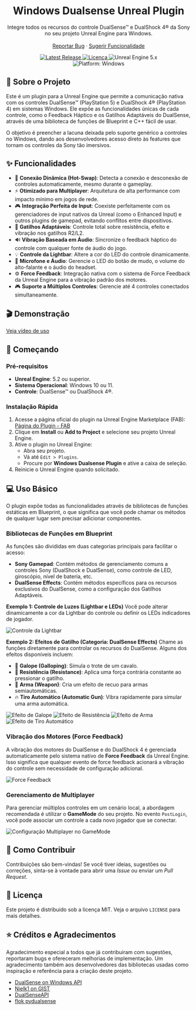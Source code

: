 <h1 align="center">Windows Dualsense Unreal Plugin</h1>

<p align="center">
Integre todos os recursos do controle DualSense™ e DualShock 4® da Sony no seu projeto Unreal Engine para Windows.
<br />
<br />
<a href="https://github.com/rafaelvaloto/WindowsDualsenseUnreal/issues">Reportar Bug</a>
·
<a href="https://github.com/rafaelvaloto/WindowsDualsenseUnreal/issues">Sugerir Funcionalidade</a>
</p>

<p align="center">
<a href="https://github.com/rafaelvaloto/WindowsDualsenseUnreal/releases">
<img src="https://img.shields.io/github/v/release/rafaelvaloto/WindowsDualsenseUnreal?style=for-the-badge&logo=github" alt="Latest Release">
</a>
<a href="https://github.com/rafaelvaloto/WindowsDualsenseUnreal/blob/main/LICENSE">
<img src="https://img.shields.io/github/license/rafaelvaloto/WindowsDualsenseUnreal?style=for-the-badge" alt="Licença">
</a>
<img src="https://img.shields.io/badge/Unreal%20Engine-5.2+-blue?style=for-the-badge&logo=unrealengine" alt="Unreal Engine 5.x"><br/>
<img src="https://img.shields.io/badge/Platform-Windows-blue?style=for-the-badge&logo=windows" alt="Platform: Windows">
</p>

## 📖 Sobre o Projeto

Este é um plugin para a Unreal Engine que permite a comunicação nativa com os controles DualSense™ (PlayStation 5) e DualShock 4® (PlayStation 4) em sistemas Windows. Ele expõe as funcionalidades únicas de cada controle, como o Feedback Háptico e os Gatilhos Adaptáveis do DualSense, através de uma biblioteca de funções de Blueprint e C++ fácil de usar.

O objetivo é preencher a lacuna deixada pelo suporte genérico a controles no Windows, dando aos desenvolvedores acesso direto às features que tornam os controles da Sony tão imersivos.

## ✨ Funcionalidades

* 🔌 **Conexão Dinâmica (Hot-Swap)**: Detecta a conexão e desconexão de controles automaticamente, mesmo durante o gameplay.
* ⚡ **Otimizado para Multiplayer**: Arquitetura de alta performance com impacto mínimo em jogos de rede.
* 🎮 **Integração Perfeita de Input**: Coexiste perfeitamente com os gerenciadores de input nativos da Unreal (como o Enhanced Input) e outros plugins de gamepad, evitando conflitos entre dispositivos.
* 🎯 **Gatilhos Adaptáveis**: Controle total sobre resistência, efeito e vibração nos gatilhos R2/L2.
* 🔊 **Vibração Baseada em Áudio**: Sincronize o feedback háptico do controle com qualquer fonte de áudio do jogo.
* 💡 **Controle da Lightbar**: Altere a cor do LED do controle dinamicamente.
* 🎤 **Microfone e Áudio**: Gerencie o LED do botão de mudo, o volume do alto-falante e o áudio do headset.
* ⚙️ **Force Feedback**: Integração nativa com o sistema de Force Feedback da Unreal Engine para a vibração padrão dos motores.
* 🎮 **Suporte a Múltiplos Controles**: Gerencie até 4 controles conectados simultaneamente.

## 🎬 Demonstração

[Veja vídeo de uso](https://www.youtube.com/watch?v=GrCa5s6acmo)

## 🚀 Começando

### Pré-requisitos
* **Unreal Engine**: 5.2 ou superior.
* **Sistema Operacional**: Windows 10 ou 11.
* **Controle**: DualSense™ ou DualShock 4®.

### Instalação Rápida
1.  Acesse a página oficial do plugin na Unreal Engine Marketplace (FAB): [Página do Plugin - FAB](https://www.fab.com/listings/e77a8f1d-8bbe-4673-a5ae-7f222c8c0960)
2.  Clique em **Install** ou **Add to Project** e selecione seu projeto Unreal Engine.
3.  Ative o plugin no Unreal Engine:
    * Abra seu projeto.
    * Vá até `Edit > Plugins`.
    * Procure por **Windows Dualsense Plugin** e ative a caixa de seleção.
4.  Reinicie o Unreal Engine quando solicitado.

## 💻 Uso Básico

O plugin expõe todas as funcionalidades através de bibliotecas de funções estáticas em Blueprint, o que significa que você pode chamar os métodos de qualquer lugar sem precisar adicionar componentes.

### Bibliotecas de Funções em Blueprint
As funções são divididas em duas categorias principais para facilitar o acesso:

* **Sony Gamepad**: Contém métodos de gerenciamento comuns a controles Sony (DualShock e DualSense), como controle de LED, giroscópio, nível de bateria, etc.
* **DualSense Effects**: Contém métodos específicos para os recursos exclusivos do DualSense, como a configuração dos Gatilhos Adaptáveis.

**Exemplo 1: Controle de Luzes (Lightbar e LEDs)**
Você pode alterar dinamicamente a cor da Lightbar do controle ou definir os LEDs indicadores de jogador.

![Controle da Lightbar](Images/Lightbar.png)

**Exemplo 2: Efeitos de Gatilho (Categoria: DualSense Effects)**
Chame as funções diretamente para controlar os recursos do DualSense. Alguns dos efeitos disponíveis incluem:

* 🐎 **Galope (Galloping)**: Simula o trote de um cavalo.
* 💪 **Resistência (Resistance)**: Aplica uma força contrária constante ao pressionar o gatilho.
* 🔫 **Arma (Weapon)**: Cria um efeito de recuo para armas semiautomáticas.
* 🔥 **Tiro Automático (Automatic Gun)**: Vibra rapidamente para simular uma arma automática.

![Efeito de Galope](Images/Galloping.png)
![Efeito de Resistência](Images/Resistance.png)
![Efeito de Arma](Images/Weapon.png)
![Efeito de Tiro Automático](Images/AutomaticGun.png)

### Vibração dos Motores (Force Feedback)
A vibração dos motores do DualSense e do DualShock 4 é gerenciada automaticamente pelo sistema nativo de **Force Feedback** da Unreal Engine. Isso significa que qualquer evento de force feedback acionará a vibração do controle sem necessidade de configuração adicional.

![Force Feedback](Images/VibrationFF.png)

### Gerenciamento de Multiplayer
Para gerenciar múltiplos controles em um cenário local, a abordagem recomendada é utilizar o **GameMode** do seu projeto. No evento `PostLogin`, você pode associar um controle a cada novo jogador que se conectar.

![Configuração Multiplayer no GameMode](Images/Multiplayer.png)

## 🤝 Como Contribuir

Contribuições são bem-vindas! Se você tiver ideias, sugestões ou correções, sinta-se à vontade para abrir uma *Issue* ou enviar um *Pull Request*.

## 📄 Licença

Este projeto é distribuído sob a licença MIT. Veja o arquivo `LICENSE` para mais detalhes.

## ⭐ Créditos e Agradecimentos

Agradecimento especial a todos que já contribuíram com sugestões, reportaram bugs e ofereceram melhorias de implementação. Um agradecimento também aos desenvolvedores das bibliotecas usadas como inspiração e referência para a criação deste projeto.

* [DualSense on Windows API](https://github.com/Ohjurot/DualSense-Windows)
* [Nielk1 on GIST](https://gist.github.com/Nielk1/6d54cc2c00d2201ccb8c2720ad7538db)
* [DualSenseAPI](https://github.com/BadMagic100/DualSenseAPI/tree/master)
* [flok pydualsense](https://github.com/flok/pydualsense)